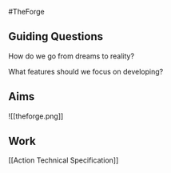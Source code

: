 #TheForge 

## Guiding Questions
How do we go from dreams to reality?

What features should we focus on developing?

## Aims
![[theforge.png]]

## Work
[[Action Technical Specification]]